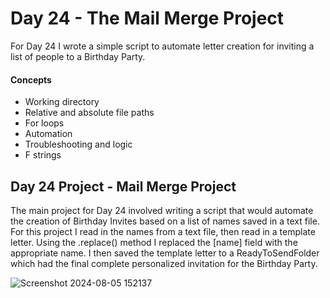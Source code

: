 # Day 24 - The Mail Merge Project

For Day 24 I wrote a simple script to automate letter creation for inviting a list of people to a Birthday Party.

#### Concepts
* Working directory
* Relative and absolute file paths
* For loops
* Automation
* Troubleshooting and logic
* F strings

## Day 24 Project - Mail Merge Project

The main project for Day 24 involved writing a script that would automate the creation of Birthday Invites based on a list of names saved in a text file.
For this project I read in the names from a text file, then read in a template letter. Using the .replace() method I replaced the [name] field with the appropriate name.
I then saved the template letter to a ReadyToSendFolder which had the final complete personalized invitation for the Birthday Party. 

![Screenshot 2024-08-05 152137](https://github.com/user-attachments/assets/e5af1c38-11f7-4a21-9e37-0f3e003d8e41)



















